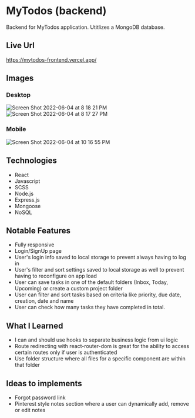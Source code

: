 # MyTodos (backend)

Backend for MyTodos application. Utitlizes a MongoDB database.

## Live Url
https://mytodos-frontend.vercel.app/

## Images
### Desktop
![Screen Shot 2022-06-04 at 8 18 21 PM](https://user-images.githubusercontent.com/72288176/172033550-8875d59a-08dc-4712-b84e-af48cb73a2c1.png)
![Screen Shot 2022-06-04 at 8 17 27 PM](https://user-images.githubusercontent.com/72288176/172033552-4313c6a2-2675-4850-9c20-9c44002a470a.png)
### Mobile
![Screen Shot 2022-06-04 at 10 16 55 PM](https://user-images.githubusercontent.com/72288176/172036191-94cb6fc4-cd1a-4b7c-be3e-0cd1db10de72.png)

## Technologies

* React
* Javascript
* SCSS
* Node.js
* Express.js
* Mongoose
* NoSQL

## Notable Features
* Fully responsive
* Login/SignUp page
* User's login info saved to local storage to prevent always having to log in
* User's filter and sort settings saved to local storage as well to prevent having to reconfigure on app load
* User can save tasks in one of the default folders (Inbox, Today, Upcoming) or create a custom project folder
* User can filter and sort tasks based on criteria like priority, due date, creation, date and name
* User can check how many tasks they have completed in total.

## What I Learned
* I can and should use hooks to separate business logic from ui logic
* Route redirecting with react-router-dom is great for the ability to access certain routes only if user is authenticated
* Use folder structure where all files for a specific component are within that folder

## Ideas to implements
* Forgot password link
* Pinterest style notes section where a user can dynamically add, remove or edit notes
